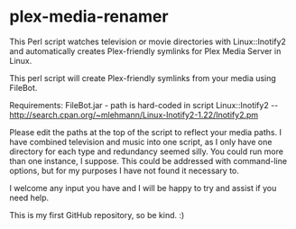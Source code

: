 plex-media-renamer
==================

This Perl script watches television or movie directories with Linux::Inotify2 and automatically creates Plex-friendly symlinks for Plex Media Server in Linux.

This perl script will create Plex-friendly symlinks from your media using FileBot.

Requirements:
FileBot.jar - path is hard-coded in script
Linux::Inotify2 -- http://search.cpan.org/~mlehmann/Linux-Inotify2-1.22/Inotify2.pm

Please edit the paths at the top of the script to reflect your media paths.  I have combined television and music into one script, as I only have one directory for each type and redundancy seemed silly.  You could run more than one instance, I suppose.  This could be addressed with command-line options, but for my purposes I have not found it necessary to.

I welcome any input you have and I will be happy to try and assist if you need help.

This is my first GitHub repository, so be kind. :)
